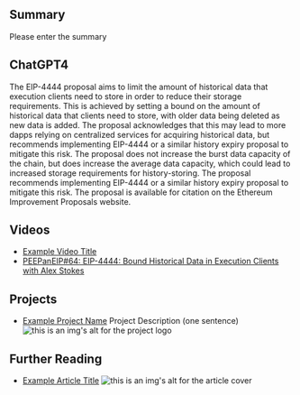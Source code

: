 ## Summary

Please enter the summary

## ChatGPT4

The EIP-4444 proposal aims to limit the amount of historical data that execution clients need to store in order to reduce their storage requirements. This is achieved by setting a bound on the amount of historical data that clients need to store, with older data being deleted as new data is added. The proposal acknowledges that this may lead to more dapps relying on centralized services for acquiring historical data, but recommends implementing EIP-4444 or a similar history expiry proposal to mitigate this risk. The proposal does not increase the burst data capacity of the chain, but does increase the average data capacity, which could lead to increased storage requirements for history-storing. The proposal recommends implementing EIP-4444 or a similar history expiry proposal to mitigate this risk. The proposal is available for citation on the Ethereum Improvement Proposals website.

## Videos

- [Example Video Title](https://www.youtube.com/watch?v=TDGq4aeevgY)
- [PEEPanEIP#64: EIP-4444: Bound Historical Data in Execution Clients with Alex Stokes](https://www.youtube.com/watch?v=SfDC_qUZaos&list=PL4cwHXAawZxqu0PKKyMzG_3BJV_xZTi1F&index=50)

## Projects

- [Example Project Name](https://xxxx.xxx/xxxxx) Project Description (one sentence) ![this is an img's alt for the project logo](https://xxxx.xxx/project-logo.xxx)

## Further Reading

- [Example Article Title](https://xxxx.xxx/xxxxx) ![this is an img's alt for the article cover](https://xxxx.xxx/article-cover.xxx)
